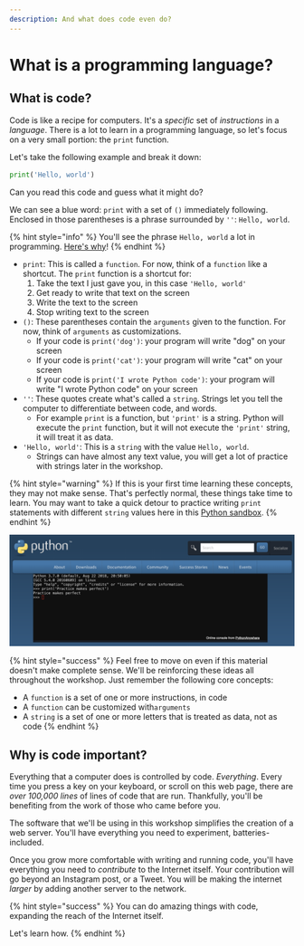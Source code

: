 ```yaml
---
description: And what does code even do?
---
```


# What is a programming language?

## What is code?

Code is like a recipe for computers. It's a _specific_ set of _instructions_ in a _language_. There is a lot to learn in a programming language, so let's focus on a very small portion: the `print` function.

Let's take the following example and break it down:

```python
print('Hello, world')
```

Can you read this code and guess what it might do?

We can see a blue word: `print` with a set of `()` immediately following. Enclosed in those parentheses is a phrase surrounded by `''`: `Hello, world`.

{% hint style="info" %}
You'll see the phrase `Hello, world` a lot in programming. [Here's why](https://en.wikipedia.org/wiki/%22Hello,_World!%22_program)!
{% endhint %}

* `print`: This is called a `function`. For now, think of a `function` like a shortcut. The `print` function is a shortcut for:
  1. Take the text I just gave you, in this case `'Hello, world'`
  2. Get ready to write that text on the screen
  3. Write the text to the screen
  4. Stop writing text to the screen
* `()`: These parentheses contain the `arguments` given to the function. For now, think of `arguments` as customizations.
  * If your code is `print('dog')`: your program will write "dog" on your screen
  * If your code is `print('cat')`: your program will write "cat" on your screen
  * If your code is `print('I wrote Python code')`: your program will write "I wrote Python code" on your screen
* `''`: These quotes create what's called a `string`. Strings let you tell the computer to differentiate between code, and words.
  * For example `print` is a function, but `'print'` is a string. Python will execute the `print` function, but it will not execute the `'print'` string, it will treat it as data.
* `'Hello, world'`: This is a `string` with the value `Hello, world`. 
  * Strings can have almost any text value, you will get a lot of practice with strings later in the workshop.

{% hint style="warning" %}
If this is your first time learning these concepts, they may not make sense. That's perfectly normal, these things take time to learn. You may want to take a quick detour to practice writing `print` statements with different `string` values here in this [Python sandbox](https://www.python.org/shell/).
{% endhint %}

![You may want to take some time practicing with print statements. Use the link above.](../.gitbook/assets/image.png)

{% hint style="success" %}
Feel free to move on even if this material doesn't make complete sense. We'll be reinforcing these ideas all throughout the workshop. Just remember the following core concepts:

* A `function` is a set of one or more instructions, in code
* A `function` can be customized with`arguments`
* A `string` is a set of one or more letters that is treated as data, not as code
{% endhint %}

## Why is code important?

Everything that a computer does is controlled by code. _Everything_. Every time you press a key on your keyboard, or scroll on this web page, there are _over 100,000 lines_ of lines of code that are run. Thankfully, you'll be benefiting from the work of those who came before you.

The software that we'll be using in this workshop simplifies the creation of a web server. You'll have everything you need to experiment, batteries-included.

Once you grow more comfortable with writing and running code, you'll have everything you need to _contribute_ to the Internet itself. Your contribution will go beyond an Instagram post, or a Tweet. You will be making the internet _larger_ by adding another server to the network.

{% hint style="success" %}
You can do amazing things with code, expanding the reach of the Internet itself.

Let's learn how.
{% endhint %}


